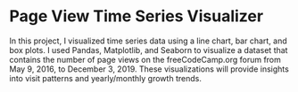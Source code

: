 # Page View Time Series Visualizer

In this project, I visualized time series data using a line chart, bar chart, and box plots. I used Pandas, Matplotlib, and Seaborn to visualize a dataset that contains the number of page views on the freeCodeCamp.org forum from May 9, 2016, to December 3, 2019. These visualizations will provide insights into visit patterns and yearly/monthly growth trends.
